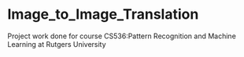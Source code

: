 # Image_to_Image_Translation
Project work done for course CS536:Pattern Recognition and Machine Learning at Rutgers University
